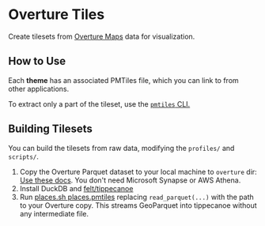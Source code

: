 # Overture Tiles

Create tilesets from [Overture Maps](http://overturemaps.org) data for visualization.

## How to Use

Each **theme** has an associated PMTiles file, which you can link to from other applications.

To extract only a part of the tileset, use the [`pmtiles` CLI.](https://github.com/protomaps/go-pmtiles)

## Building Tilesets

You can build the tilesets from raw data, modifying the `profiles/` and `scripts/`.

1. Copy the Overture Parquet dataset to your local machine to `overture` dir:
  [Use these docs](https://github.com/OvertureMaps/data/blob/main/README.md#how-to-access-overture-maps-data). You don't need Microsoft Synapse or AWS Athena.
2. Install DuckDB and [felt/tippecanoe](https://github.com/felt/tippecanoe)
3. Run [places.sh places.pmtiles](scripts/2024-05-16-beta.0/places.sh) replacing `read_parquet(...)` with the path to your Overture copy. This streams GeoParquet into tippecanoe without any intermediate file.
